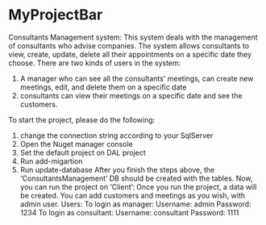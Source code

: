 # MyProjectBar
Consultants Management system:
This system deals with the management of consultants who advise companies.
The system allows consultants to view, create, update, delete all their appointments on a specific date they choose.
There are two kinds of users in the system:
1.	 A manager who can see all the consultants' meetings, can create new meetings, edit, and delete them on a specific date
2.	consultants can view their meetings on a specific date and see the customers.

To start the project, please do the following:
1.	 change the connection string according to your SqlServer 
2.	Open the Nuget manager console 
3.	Set the default project on DAL project
4.	Run add-migartion
5.	Run update-database
After you finish the steps above, the ‘ConsultantsManagement’ DB should be created with the tables.
Now, you can run the project on ‘Client’:
Once you run the project, a data will be created. 
You can add customers and meetings as you wish, with admin user.
Users:
To login as manager:
Username: admin
Password: 1234
To login as consultant:
Username: consultant
Password: 1111
